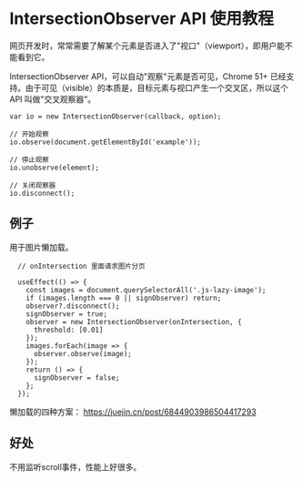 # IntersectionObserver API 使用教程

网页开发时，常常需要了解某个元素是否进入了"视口"（viewport），即用户能不能看到它。  


 IntersectionObserver API，可以自动"观察"元素是否可见，Chrome 51+ 已经支持。由于可见（visible）的本质是，目标元素与视口产生一个交叉区，所以这个 API 叫做"交叉观察器"。


```
var io = new IntersectionObserver(callback, option);

// 开始观察
io.observe(document.getElementById('example'));

// 停止观察
io.unobserve(element);

// 关闭观察器
io.disconnect();
```


## 例子

用于图片懒加载。
```
  // onIntersection 里面请求图片分页

  useEffect(() => {
    const images = document.querySelectorAll('.js-lazy-image');
    if (images.length === 0 || signObserver) return;
    observer?.disconnect();
    signObserver = true;
    observer = new IntersectionObserver(onIntersection, {
      threshold: [0.01]
    });
    images.forEach(image => {
      observer.observe(image);
    });
    return () => {
      signObserver = false;
    };
  });
```
懒加载的四种方案：
https://juejin.cn/post/6844903986504417293

## 好处
不用监听scroll事件，性能上好很多。
